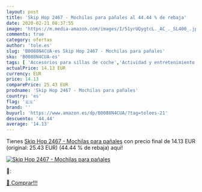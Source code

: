 ```yaml
---
layout: post
title: 'Skip Hop 2467 - Mochilas para pañales al 44.44 % de rebaja'
date: 2020-02-21 08:37:55
image: 'https://m.media-amazon.com/images/I/51yrUQygtcL._AC_._SL400_.jpg'
comments: true
category: ofertas
author: 'tole.es'
slug: 'B0088N4CUA-es Skip Hop 2467 - Mochilas para pañales'
sku: 'B0088N4CUA-es'
tags: [ 'Accesorios para sillas de coche','Actividad y entretenimiento','Andadores','Bebé','Espejos para asientos traseros','Higiene y cuidado','Sillas de coche y accesorios','Toallitas húmedas para bebé','Toallitas y accesorios para bebé','hop','pañales','skip', ]
actualPrice: 14.13 EUR
currency: EUR
price: 14.13
comparePrice: 25.43 EUR
prodname: 'Skip Hop 2467 - Mochilas para pañales'
country: 'es'
flag: '🇪🇸'
brand: ''
buyurl: 'https://www.amazon.es/dp/B0088N4CUA/?tag=tolees-21'
descuento: '44.44'
average: '14.13'
---
```


Tienes [Skip Hop 2467 - Mochilas para pañales](https://www.amazon.es/dp/B0088N4CUA/?tag=tolees-21) con precio final de  14.13 EUR (original: 25.43 EUR) (44.44 %  de rebaja) aqui!

[![Skip Hop 2467 - Mochilas para pañales](https://m.media-amazon.com/images/I/51yrUQygtcL._AC_._SL400_.jpg)](https://www.amazon.es/dp/B0088N4CUA/?tag=tolees-21)

🔎:


[🛒 Comprar!!!](https://www.amazon.es/dp/B0088N4CUA/?tag=tolees-21)
